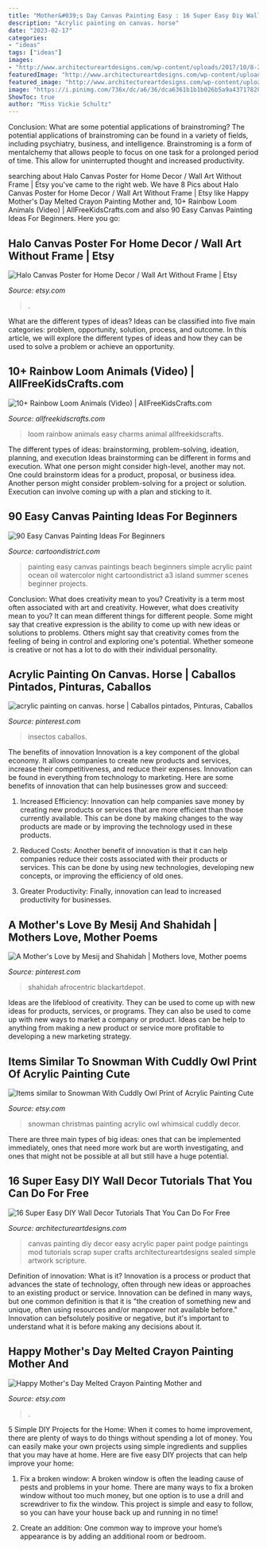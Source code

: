 ```yaml
---
title: "Mother&#039;s Day Canvas Painting Easy : 16 Super Easy Diy Wall Decor Tutorials That You Can Do For Free"
description: "Acrylic painting on canvas. horse"
date: "2023-02-17"
categories:
- "ideas"
tags: ["ideas"]
images:
- "http://www.architectureartdesigns.com/wp-content/uploads/2017/10/8-2.jpg"
featuredImage: "http://www.architectureartdesigns.com/wp-content/uploads/2017/10/8-2.jpg"
featured_image: "http://www.architectureartdesigns.com/wp-content/uploads/2017/10/8-2.jpg"
image: "https://i.pinimg.com/736x/dc/a6/36/dca6361b1b1b026b5a9a4371782062d5--acrylic-paintings-acrylics.jpg"
ShowToc: true
author: "Miss Vickie Schultz"
---
```



Conclusion: What are some potential applications of brainstroming?
The potential applications of brainstroming can be found in a variety of fields, including psychiatry, business, and intelligence. Brainstroming is a form of mentalchemy that allows people to focus on one task for a prolonged period of time. This allow for uninterrupted thought and increased productivity.

	

		
searching about Halo Canvas Poster for Home Decor / Wall Art Without Frame | Etsy you've came to the right web. We have 8 Pics about Halo Canvas Poster for Home Decor / Wall Art Without Frame | Etsy like Happy Mother&#039;s Day Melted Crayon Painting Mother and, 10+ Rainbow Loom Animals (Video) | AllFreeKidsCrafts.com and also 90 Easy Canvas Painting Ideas For Beginners. Here you go:
		
    
## Halo Canvas Poster For Home Decor / Wall Art Without Frame | Etsy

<img loading=lazy src="https://i.etsystatic.com/27839927/r/il/282e00/3005748758/il_1588xN.3005748758_45qp.jpg" onerror="this.onerror=null;this.src='https://tse3.mm.bing.net/th?id=OIP.oIfj5WB6GCc0_h3lWhL4SQHaHa&amp;pid=15.1';" alt="Halo Canvas Poster for Home Decor / Wall Art Without Frame | Etsy">

_Source: etsy.com_

>. 

	

What are the different types of ideas?
Ideas can be classified into five main categories: problem, opportunity, solution, process, and outcome. In this article, we will explore the different types of ideas and how they can be used to solve a problem or achieve an opportunity.

    
## 10+ Rainbow Loom Animals (Video) | AllFreeKidsCrafts.com

<img loading=lazy src="https://irepo.primecp.com/2015/09/238710/AFKC---Rainbow-Loom-Animals-to-Make-collage_ExtraLarge800_ID-1215893.jpg?v=1215893" onerror="this.onerror=null;this.src='https://tse3.mm.bing.net/th?id=OIP.yX64MlDg8fR5CmKDXPZ82QHaLG&amp;pid=15.1';" alt="10+ Rainbow Loom Animals (Video) | AllFreeKidsCrafts.com">

_Source: allfreekidscrafts.com_

>loom rainbow animals easy charms animal allfreekidscrafts. 

	

The different types of ideas: brainstorming, problem-solving, ideation, planning, and execution
Ideas brainstorming can be different in forms and execution. What one person might consider high-level, another may not. One could brainstorm ideas for a product, proposal, or business idea. Another person might consider problem-solving for a project or solution. Execution can involve coming up with a plan and sticking to it.

    
## 90 Easy Canvas Painting Ideas For Beginners

<img loading=lazy src="http://www.cartoondistrict.com/wp-content/uploads/2017/06/Easy-Canvas-Painting-Ideas-For-Beginners17-1.jpg" onerror="this.onerror=null;this.src='https://tse2.mm.bing.net/th?id=OIP.vvkeAUxQvgkUVSxEPgOckQHaJ4&amp;pid=15.1';" alt="90 Easy Canvas Painting Ideas For Beginners">

_Source: cartoondistrict.com_

>painting easy canvas paintings beach beginners simple acrylic paint ocean oil watercolor night cartoondistrict a3 island summer scenes beginner projects. 

	

Conclusion: What does creativity mean to you?
Creativity is a term most often associated with art and creativity. However, what does creativity mean to you? It can mean different things for different people. Some might say that creative expression is the ability to come up with new ideas or solutions to problems. Others might say that creativity comes from the feeling of being in control and exploring one's potential. Whether someone is creative or not has a lot to do with their individual personality.

    
## Acrylic Painting On Canvas. Horse | Caballos Pintados, Pinturas, Caballos

<img loading=lazy src="https://i.pinimg.com/736x/dc/a6/36/dca6361b1b1b026b5a9a4371782062d5--acrylic-paintings-acrylics.jpg" onerror="this.onerror=null;this.src='https://tse2.mm.bing.net/th?id=OIP.WBRjSI5LCuInk97qBzOuBwHaKJ&amp;pid=15.1';" alt="acrylic painting on canvas. horse | Caballos pintados, Pinturas, Caballos">

_Source: pinterest.com_

>insectos caballos. 

	

The benefits of innovation
Innovation is a key component of the global economy. It allows companies to create new products and services, increase their competitiveness, and reduce their expenses. Innovation can be found in everything from technology to marketing. Here are some benefits of innovation that can help businesses grow and succeed:
1. Increased Efficiency: Innovation can help companies save money by creating new products or services that are more efficient than those currently available. This can be done by making changes to the way products are made or by improving the technology used in these products.

2. Reduced Costs: Another benefit of innovation is that it can help companies reduce their costs associated with their products or services. This can be done by using new technologies, developing new concepts, or improving the efficiency of old ones.

3. Greater Productivity: Finally, innovation can lead to increased productivity for businesses.

    
## A Mother&#039;s Love By Mesij And Shahidah | Mothers Love, Mother Poems

<img loading=lazy src="https://cdn.shopify.com/s/files/1/0217/9998/products/mothers-love-shahidah-mesij.jpg?v=1492393833" onerror="this.onerror=null;this.src='https://tse2.mm.bing.net/th?id=OIP.ba2-0e6w0lKoCy1EONjnAgHaSZ&amp;pid=15.1';" alt="A Mother&#039;s Love by Mesij and Shahidah | Mothers love, Mother poems">

_Source: pinterest.com_

>shahidah afrocentric blackartdepot. 

	

Ideas are the lifeblood of creativity. They can be used to come up with new ideas for products, services, or programs. They can also be used to come up with new ways to market a company or product. Ideas can be help to anything from making a new product or service more profitable to developing a new marketing strategy.

    
## Items Similar To Snowman With Cuddly Owl Print Of Acrylic Painting Cute

<img loading=lazy src="https://i.etsystatic.com/10294526/r/il/64adbf/760686193/il_570xN.760686193_h191.jpg" onerror="this.onerror=null;this.src='https://tse4.mm.bing.net/th?id=OIP.RlYunk13iyNE9Hdbrv5jNAHaJ6&amp;pid=15.1';" alt="Items similar to Snowman With Cuddly Owl Print of Acrylic Painting Cute">

_Source: etsy.com_

>snowman christmas painting acrylic owl whimsical cuddly decor. 

	

There are three main types of big ideas: ones that can be implemented immediately, ones that need more work but are worth investigating, and ones that might not be possible at all but still have a huge potential.

    
## 16 Super Easy DIY Wall Decor Tutorials That You Can Do For Free

<img loading=lazy src="http://www.architectureartdesigns.com/wp-content/uploads/2017/10/8-2.jpg" onerror="this.onerror=null;this.src='https://tse3.mm.bing.net/th?id=OIP.YeA_xcguL29YGAcnwsNqKgHaHa&amp;pid=15.1';" alt="16 Super Easy DIY Wall Decor Tutorials That You Can Do For Free">

_Source: architectureartdesigns.com_

>canvas painting diy decor easy acrylic paper paint podge paintings mod tutorials scrap super crafts architectureartdesigns sealed simple artwork scripture. 

	

Definition of innovation: What is it?
Innovation is a process or product that advances the state of technology, often through new ideas or approaches to an existing product or service. Innovation can be defined in many ways, but one common definition is that it is "the creation of something new and unique, often using resources and/or manpower not available before." 
Innovation can befsolutely positive or negative, but it's important to understand what it is before making any decisions about it.

    
## Happy Mother&#039;s Day Melted Crayon Painting Mother And

<img loading=lazy src="https://img0.etsystatic.com/009/0/5988918/il_570xN.442784368_nsks.jpg" onerror="this.onerror=null;this.src='https://tse1.mm.bing.net/th?id=OIP.F78eAoaY7OST5Rttxpne9QHaJ4&amp;pid=15.1';" alt="Happy Mother&#039;s Day Melted Crayon Painting Mother and">

_Source: etsy.com_

>. 

	

5 Simple DIY Projects for the Home:
When it comes to home improvement, there are plenty of ways to do things without spending a lot of money. You can easily make your own projects using simple ingredients and supplies that you may have at home. Here are five easy DIY projects that can help improve your home: 
1. Fix a broken window: A broken window is often the leading cause of pests and problems in your home. There are many ways to fix a broken window without too much money, but one option is to use a drill and screwdriver to fix the window. This project is simple and easy to follow, so you can have your house back up and running in no time!

2. Create an addition: One common way to improve your home’s appearance is by adding an additional room or bedroom.

